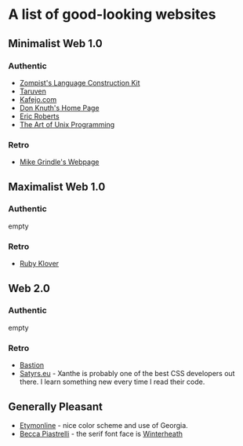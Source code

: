 # A list of good-looking websites

## Minimalist Web 1.0

### Authentic

- [Zompist's Language Construction Kit](http://zompist.com/kitlong.html)
- [Taruven](http://kaleissin.conlang.org/taruven/index.html)
- [Kafejo.com](http://www.kafejo.com)
- [Don Knuth's Home Page](https://www-cs-faculty.stanford.edu/~knuth/)
- [Eric Roberts](https://cs.stanford.edu/people/eroberts/)
- [The Art of Unix Programming](http://www.catb.org/esr/writings/taoup/html/)

### Retro

- [Mike Grindle's Webpage](https://mikegrindle.com/)

## Maximalist Web 1.0

### Authentic

empty

### Retro

- [Ruby Klover](https://www.bruh.ltd/)

## Web 2.0

### Authentic

empty

### Retro

- [Bastion](https://bastionhome.github.io/)
- [Satyrs.eu](https://satyrs.eu/) - Xanthe is probably one of the best CSS developers out there. I learn something new every time I read their code.

## Generally Pleasant

- [Etymonline](https://www.etymonline.com/word/Georgian#etymonline_v_41014) - nice color scheme and use of Georgia.
- [Becca Piastrelli](https://beccapiastrelli.com/tea-of-redwood/) - the serif font face is [Winterheath](https://creativemarket.com/avalonrosedesign/4412890-Winterheath-Hand-Drawn-Serif-Font)
